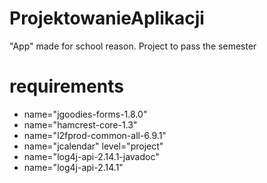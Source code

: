 # ProjektowanieAplikacji
"App" made for school reason. Project to pass the semester

# requirements
<ul>
    
<li>name="jgoodies-forms-1.8.0"</li>
<li>name="hamcrest-core-1.3" </li>
<li>name="l2fprod-common-all-6.9.1" </li>
<li>name="jcalendar" level="project" </li>
<li>name="log4j-api-2.14.1-javadoc" </li>
<li>name="log4j-api-2.14.1" </li>
</ul>

